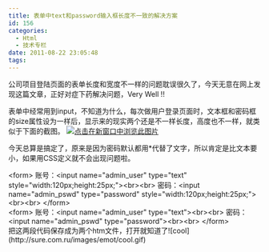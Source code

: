 ```yaml
---
title: 表单中text和password输入框长度不一致的解决方案
id: 156
categories:
  - Html
  - 技术专栏
date: 2011-08-22 23:05:48
tags:
---
```


公司项目登陆页面的表单长度和宽度不一样的问题耽误很久了，今天无意在网上发现这篇文章，正好对症下药解决问题，Very Well !!

表单中经常用到input，不知道为什么，每次做用户登录页面时，文本框和密码框的size属性设为一样后，显示来的现实两个还是不一样长度，高度也不一样，就类似于下面的截图。
[![点击在新窗口中浏览此图片](http://sure.com.ru/attachment/1165567564_0.jpg "点击在新窗口中浏览此图片")](http://sure.com.ru/attachment/1165567564_0.jpg)

今天总算是搞定了，原来是因为密码默认都用*代替了文字，所以肯定是比文本要小，如果用CSS定义就不会出现问题啦。
<div>
&lt;form&gt;
账号：&lt;input name="admin_user" type="text" style="width:120px;height:25px;"&gt;&lt;br&gt;&lt;br&gt;
密码：&lt;input name="admin_pswd" type="password" style="width:120px;height:25px;"&gt;&lt;br&gt;&lt;br&gt;
&lt;/form&gt;</div>
<div>
&lt;form&gt;
账号：&lt;input name="admin_user" type="text"&gt;&lt;br&gt;&lt;br&gt;
密码：&lt;input name="admin_pswd" type="password"&gt;&lt;br&gt;&lt;br&gt;
&lt;/form&gt;</div>
把这两段代码保存成为两个htm文件，打开就知道了![cool](http://sure.com.ru/images/emot/cool.gif)
